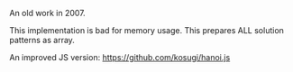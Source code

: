 An old work in 2007.

This implementation is bad for memory usage.
This prepares ALL solution patterns as array.

An improved JS version: <https://github.com/kosugi/hanoi.js>

